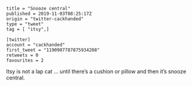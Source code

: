 ```
title = "Snooze central"
published = 2019-11-03T08:25:17Z
origin = "twitter-cackhanded"
type = "tweet"
tag = [ "itsy",]

[twitter]
account = "cackhanded"
first_tweet = "1190907787875934208"
retweets = 0
favourites = 2
```

Itsy is not a lap cat … until there’s a cushion or pillow and then it’s snooze central.

<p class='image'><img src='https://mnf.m17s.net/twitter/1190907787875934208/EIb0T1eWkAAPCkZ.jpg' alt=''></p>


